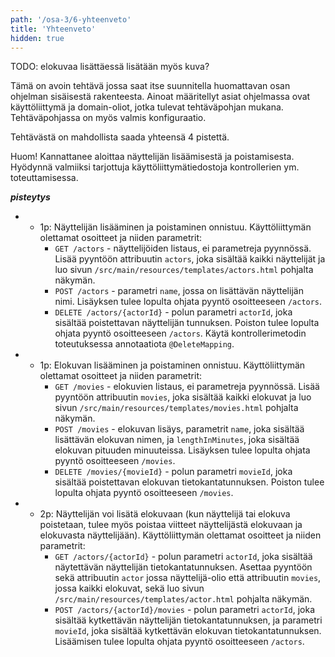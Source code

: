 ```yaml
---
path: '/osa-3/6-yhteenveto'
title: 'Yhteenveto'
hidden: true
---
```




<programming-exercise name='Movie database (4 osaa)'>

TODO: elokuvaa lisättäessä lisätään myös kuva?

Tämä on avoin tehtävä jossa saat itse suunnitella huomattavan osan ohjelman sisäisestä rakenteesta. Ainoat määritellyt asiat ohjelmassa ovat käyttöliittymä ja domain-oliot, jotka tulevat tehtäväpohjan mukana. Tehtäväpohjassa on myös valmis konfiguraatio.

Tehtävästä on mahdollista saada yhteensä 4 pistettä.

Huom! Kannattanee aloittaa näyttelijän lisäämisestä ja poistamisesta. Hyödynnä valmiiksi tarjottuja käyttöliittymätiedostoja kontrollerien ym. toteuttamisessa.

<strong><em>pisteytys</em></strong>


- + 1p: Näyttelijän lisääminen ja poistaminen onnistuu. Käyttöliittymän olettamat osoitteet ja niiden parametrit:<br/>
    - `GET /actors` - näyttelijöiden listaus, ei parametreja pyynnössä. Lisää pyyntöön attribuutin `actors`, joka sisältää kaikki näyttelijät ja luo sivun `/src/main/resources/templates/actors.html` pohjalta näkymän.
    - `POST /actors` - parametri `name`, jossa on lisättävän näyttelijän nimi. Lisäyksen tulee lopulta ohjata pyyntö osoitteeseen `/actors`.
    - `DELETE /actors/{actorId}` - polun parametri `actorId`, joka sisältää poistettavan näyttelijän tunnuksen. Poiston tulee lopulta ohjata pyyntö osoitteeseen `/actors`. Käytä kontrollerimetodin toteutuksessa annotaatiota `@DeleteMapping`.
- + 1p: Elokuvan lisääminen ja poistaminen onnistuu. Käyttöliittymän olettamat osoitteet ja niiden parametrit:<br/>
    - `GET /movies` - elokuvien listaus, ei parametreja pyynnössä. Lisää pyyntöön attribuutin `movies`, joka sisältää kaikki elokuvat ja luo sivun `/src/main/resources/templates/movies.html` pohjalta näkymän.
    - `POST /movies` - elokuvan lisäys, parametrit `name`, joka sisältää lisättävän elokuvan nimen, ja `lengthInMinutes`, joka sisältää elokuvan pituuden minuuteissa. Lisäyksen tulee lopulta ohjata pyyntö osoitteeseen `/movies`.
    - `DELETE /movies/{movieId}` - polun parametri `movieId`, joka sisältää poistettavan elokuvan tietokantatunnuksen. Poiston tulee lopulta ohjata pyyntö osoitteeseen `/movies`.
- + 2p: Näyttelijän voi lisätä elokuvaan (kun näyttelijä tai elokuva poistetaan, tulee myös poistaa viitteet näyttelijästä elokuvaan ja elokuvasta näyttelijään). Käyttöliittymän olettamat osoitteet ja niiden parametrit:<br/>
    - `GET /actors/{actorId}` - polun parametri `actorId`, joka sisältää näytettävän näyttelijän tietokantatunnuksen. Asettaa pyyntöön sekä attribuutin `actor` jossa näyttelijä-olio että attribuutin `movies`, jossa kaikki elokuvat, sekä luo sivun `/src/main/resources/templates/actor.html` pohjalta näkymän.
    - `POST /actors/{actorId}/movies` - polun parametri `actorId`, joka sisältää kytkettävän näyttelijän tietokantatunnuksen, ja parametri `movieId`, joka sisältää kytkettävän elokuvan tietokantatunnuksen. Lisäämisen tulee lopulta ohjata pyyntö osoitteeseen `/actors`.

</programming-exercise>
